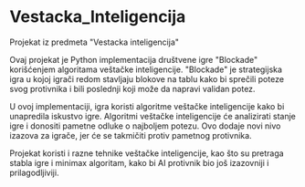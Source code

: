 # Vestacka_Inteligencija
Projekat iz predmeta "Vestacka inteligencija"

Ovaj projekat je Python implementacija društvene igre "Blockade" korišćenjem algoritama veštačke inteligencije. "Blockade" je strategijska igra u kojoj igrači redom stavljaju blokove na tablu kako bi sprečili poteze svog protivnika i bili poslednji koji može da napravi validan potez.

U ovoj implementaciji, igra koristi algoritme veštačke inteligencije kako bi unapredila iskustvo igre. Algoritmi veštačke inteligencije će analizirati stanje igre i donositi pametne odluke o najboljem potezu. Ovo dodaje novi nivo izazova za igrače, jer će se takmičiti protiv pametnog protivnika.

Projekat koristi i razne tehnike veštačke inteligencije, kao što su pretraga stabla igre i minimax algoritam, kako bi AI protivnik bio još izazovniji i prilagodljiviji. 
